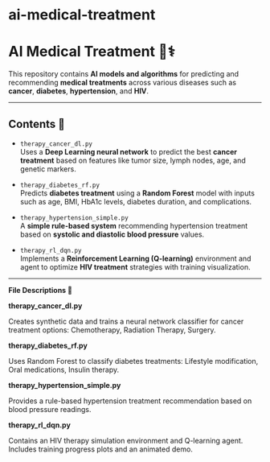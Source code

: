 # ai-medical-treatment

# AI Medical Treatment 🧠⚕️

This repository contains **AI models and algorithms** for predicting and recommending **medical treatments** across various diseases such as **cancer**, **diabetes**, **hypertension**, and **HIV**.

---

## Contents 📁

- `therapy_cancer_dl.py`  
  Uses a **Deep Learning neural network** to predict the best **cancer treatment** based on features like tumor size, lymph nodes, age, and genetic markers.

- `therapy_diabetes_rf.py`  
  Predicts **diabetes treatment** using a **Random Forest** model with inputs such as age, BMI, HbA1c levels, diabetes duration, and complications.

- `therapy_hypertension_simple.py`  
  A **simple rule-based system** recommending hypertension treatment based on **systolic and diastolic blood pressure** values.

- `therapy_rl_dqn.py`  
  Implements a **Reinforcement Learning (Q-learning)** environment and agent to optimize **HIV treatment** strategies with training visualization.

---
**File Descriptions 📝**


**therapy_cancer_dl.py**

Creates synthetic data and trains a neural network classifier for cancer treatment options: Chemotherapy, Radiation Therapy, Surgery.

**therapy_diabetes_rf.py**

Uses Random Forest to classify diabetes treatments: Lifestyle modification, Oral medications, Insulin therapy.

**therapy_hypertension_simple.py**

Provides a rule-based hypertension treatment recommendation based on blood pressure readings.

**therapy_rl_dqn.py**

Contains an HIV therapy simulation environment and Q-learning agent. Includes training progress plots and an animated demo.

